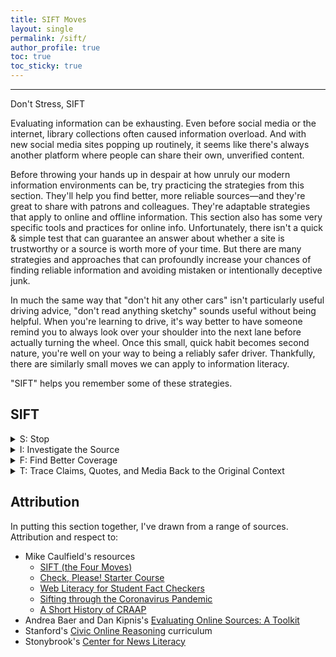 ```yaml
---
title: SIFT Moves  
layout: single  
permalink: /sift/  
author_profile: true
toc: true
toc_sticky: true
---
```


---
Don't Stress, SIFT  

Evaluating information can be exhausting. Even before social media or the internet, library collections often caused information overload. And with new social media sites popping up routinely, it seems like there's always another platform where people can share their own, unverified content. <!-- include anecdote of how many fact-checkers NYT, AP, WaPo, or the Idaho Statesman employ, if I can find those numbers? -->  

Before throwing your hands up in despair at how unruly our modern information environments can be, try practicing the strategies from this section. They'll help you find better, more reliable sources—and they're great to share with patrons and colleagues. They're adaptable strategies that apply to online and offline information. This section also has some very specific tools and practices for online info. Unfortunately, there isn't a quick & simple test that can guarantee an answer about whether a site is trustworthy or a source is worth more of your time. But there are many strategies and approaches that can profoundly increase your chances of finding reliable information and avoiding mistaken or intentionally deceptive junk.  

In much the same way that "don't hit any other cars" isn't particularly useful driving advice, "don't read anything sketchy" sounds useful without being helpful. When you're learning to drive, it's way better to have someone remind you to always look over your shoulder into the next lane before actually turning the wheel. Once this small, quick habit becomes second nature, you're well on your way to being a reliably safer driver. Thankfully, there are similarly small moves we can apply to information literacy.  

"SIFT" helps you remember some of these strategies. <!-- They're reinforced and complemented by the four moves that fact-checkers use to efficiently evaluate a site. Here we'll teach you both, as well as some complementary approaches. --> 

## SIFT  

<details markdown="1">
  <summary>S: Stop</summary>  
  It sounds counterintuitive, but this model suggests that when you first find a source, you **don't** start by reading it. Why waste even a couple minutes reading garbage when you could just avoid engaging to begin with? So instead of jumping right into the content of what you find, try to place it in context.  

  Ask yourself, "What's the platform or publisher behind this article, book, blog post, etc.? Who wrote this work? What's the reputation of the site, publisher, or social media network?" If you don't already know those details, don't engage with it until you've found the answers.  

  Returning to our "learning to drive" analogy, you've probably developed the habit of looking over your shoulder before changing lanes. You know that shouldn't impulsively act—you first need to be aware of what is over there. Awareness of context goes for what you read as well, even if the consequences aren't as immediate.  

  This basic behavior of gaining context first goes not just for a single source, but also for when using search engines. Instead of clicking right away on the top result, spend 10 or 15 seconds scanning the results. You'll often see titles, source descriptions, section headings that group results into particular categories, and other contextual cues, all right there. Stanford's History Education Group calls this short pause "click restraint" when they discuss lateral reading… which is one of the best ways to do the next move: investigating the source.  
</details>

<details markdown="1">
  <summary>I: Investigate the Source</summary>  
  So how do we establish context about a source? How can you tell whether the article you're reading about the health properties of sugar beets is written by a well-known nutritionist or is actually "sponsored" (i.e. paid-to-place) content written by the advertising wing of a sugar beet company?  

  One of the quickest and most reliable ways is to practice click restraint. Don't even immediately click on the "About Page"—although that page can often be helpful! Instead, search for the author, publication, or site on Wikipedia. Wikipedia has downsides, of course. But since it's crowdsourced, its contents are continually being corrected, expanded, and otherwise improved. It's a quick way to check whether a person or publication is considered notable enough for an entry.  

  This "notability" decision can be tricky, unfortunately. Wikipedia is often critiqued for having biases against creating standalone entries for people who are minorities, women, and/or professors. It also is far less likely to have entries for rural authors and subjects. So if there is an entry, the contents of that entry can help you evaluate the source more quickly. But if there isn't an entry, you'll probably want to think about why that might be instead of immediately deciding that the subject isn't worthwhile at all.  

  If there is an entry for the person, publication, or other source, you don't have to read the whole thing. You can skim the first section, then the titles of any other sections, looking for praise and awards as well as for controversies or red flags. Using your web browser's built-in "find on this page" tool can make this skimming even faster.  
</details>

<details markdown="1">
  <summary>F: Find Better Coverage</summary>  
  When you're searching, you often care most about the claim. If you're curious about potential health effects of using sugar from sugar beets, you're probably interested in the health effects, not the reputation of any particular author or publication. In that case, the fastest thing is probably to try to find whether experts have reached agreement on this, some sort of consensus viewpoint, or if experts still consider this as up for debate, a subject around which there's still a great deal of emerging knowledge.  

  You don't have to adopt that viewpoint yourself, of course. But it's helpful to know whether a claim is seen as true only by a tiny group or if it's the stance of an entire profession.  
</details>

<details markdown="1">
  <summary>T: Trace Claims, Quotes, and Media Back to the Original Context</summary>  
  One of the easiest ways to convincingly mislead people is to take a photo, video, quote, or claim and circulate it out of context. Have you ever played the game of "telephone," where someone whispers a sentence into another person's ear, then they whisper it into the next person's ear, etc.? With each repetition, new misunderstandings get added, until the last person in the chain usually hears something totally unrelated to the original.  

  For photos, [Tin Eye](https://tineye.com/) lets you quickly upload or link to an image and see where it originally came from. It has a drop-down menu that let you see the oldest image matches at the top of the list. So if you see someone claiming that there's a herd of goats on the loose in a suburban neighborhood near you—and includes an image—you can upload that image and find out that it was actually taken in [Boise back in 2018](https://tineye.com/search/57083cdccaa9c1fa1eebec1711ec36e4e1c8b1b1?sort=crawl_date&order=asc&page=1).  
</details>
<!--  
## Four Moves  

###  
###  
###  
###  
-->

## Additional Useful Approaches  

SIFT highly suggests looking beyond the initial source. Instead of getting overwhelmed by the difficulties of information evaluation, you can use the abundance of information sources to your advantage. Don't waste time on just any glittery, sparkly thing—keep sifting through sources until you find something that seems likely to be a real gem.  

How will you know it's a gem? Of course, there are strategies for evaluating things in further depth as well. Stanford's Civic Online Reasoning is one of the quickest. It asks: 
1. Who's behind the information?  
2. What's the evidence?  
3. What do other sources say?  

You've probably already noticed that point 1 sounds a lot like "investigate the source" and point 3 sounds a lot like "find better coverage." That part in the middle—"what's the evidence?"—can take a very long time to decipher, depending on the source. Sources use a wide range of types of evidence—just think of how different the evidence would be for a scientific argument about how magnets work and a humanities argument about why video games can act as a modern form of art! Even if you're just talking about evidence around "who, when, what, where, how, and why", journalistic evidence and historical evidence would approach those questions in different ways. The better we get at recognizing different types of information, the better we get at learning to evaluate them.  

This also goes for recognizing the goals, or purpose, each source has for sharing information. If we realize that we're engaging with a satirical source like the Onion, the Daily Show, or even an old George Carlin stand-up recording, we'll realize that their purpose is to entertain us or to see something in a new light. This isn't a difficulty for the internet alone. As embarrassing as it is, I can still remember becoming truly angry when I read Jonathan Swift's [A Modest Proposal](https://gitenberg.org/book/1080) in high school, since I didn't stop to look at the top of the page in our textbook. The running chapter heading would have quickly told me that this was the first reading in our new chapter: satire.  



One common model for evaluating sources the acronym "CRAAP." It aims to reminds you to consider whether a source is current, reliable, accurate, authoritative, and pertinent. These are all important facets to consider when selecting a source. But research increasingly shows that students taught to evaluate using this model don't use it reliably. <!-- do more about why it's not a test, also link to Stanford COR, Caulfield, and other sources on CRAAP --> 

<!-- Add New Literacy's question about "what is this source trying to do," and maybe introduce the idea of source genres / genre literacy -->

## Attribution  

In putting this section together, I've drawn from a range of sources. Attribution and respect to:  
- Mike Caulfield's resources  
  - [SIFT (the Four Moves)](https://hapgood.us/2019/06/19/sift-the-four-moves/)  
  - [Check, Please! Starter Course](https://www.notion.so/Check-Please-Starter-Course-ae34d043575e42828dc2964437ea4eed)  
  - [Web Literacy for Student Fact Checkers](https://webliteracy.pressbooks.com)  
  - [Sifting through the Coronavirus Pandemic](https://infodemic.blog)  
  - [A Short History of CRAAP](https://hapgood.us/2018/09/14/a-short-history-of-craap/)  
- Andrea Baer and Dan Kipnis's [Evaluating Online Sources: A Toolkit](https://libguides.rowan.edu/EvaluatingOnlineSources#s-lg-box-21586566)  
- Stanford's [Civic Online Reasoning](https://cor.stanford.edu/) curriculum  
- Stonybrook's [Center for News Literacy](http://www.centerfornewsliteracy.org/)  
